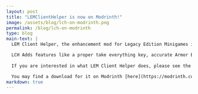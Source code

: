 ```yaml
---
layout: post
title: "LEMClientHelper is now on Modrinth!"
image: /assets/blog/lch-on-modrinth.png
permalink: /blog/lch-on-modrinth
type: blog
main-text: | 
  LEM Client Helper, the enhancement mod for Legacy Edition Minigames is now available to download on Modrinth!

  LCH Adds features like a proper take everything key, accurate Armor Bar, Accurate Small Inventory, and more!
  
  If you are interested in what LEM Client Helper does, please see the Modrinth page!

  You may find a download for it on Modrinth [here](https://modrinth.com/mod/lemclienthelper)!
markdown: true
---
```

